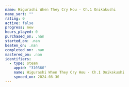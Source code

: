 ```yaml
---
name: Higurashi When They Cry Hou - Ch.1 Onikakushi
name_sort: ""
rating: 0
active: false
progress: new
hours_played: 0
purchased_on: .nan
started_on: .nan
beaten_on: .nan
completed_on: .nan
mastered_on: .nan
identifiers:
  - type: steam
    appid: "310360"
    name: Higurashi When They Cry Hou - Ch.1 Onikakushi
    synced_on: 2024-08-30
---
```

